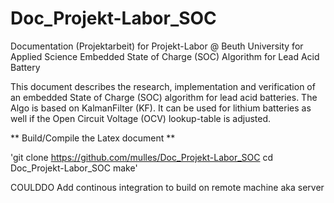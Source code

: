 # Doc_Projekt-Labor_SOC
Documentation (Projektarbeit) for Projekt-Labor @ Beuth University for Applied Science
Embedded State of Charge (SOC) Algorithm for Lead Acid Battery 

This document describes the research, implementation and verification of an embedded State of Charge (SOC) algorithm for lead acid batteries. The Algo is based on KalmanFilter (KF). It can be used for lithium batteries as well if the Open Circuit Voltage (OCV) lookup-table is adjusted. 


** Build/Compile the Latex document **

'git clone https://github.com/mulles/Doc_Projekt-Labor_SOC
cd Doc_Projekt-Labor_SOC
make'

COULDDO Add continous integration to build on remote machine aka server
